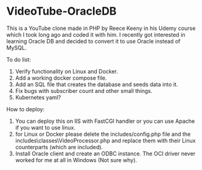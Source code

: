 # VideoTube-OracleDB
This is a YouTube clone made in PHP by Reece Keeny in his Udemy course which I took long ago and coded it with him. I recently got interested in learning Oracle DB and decided to convert it to use Oracle instead of MySQL.

To do list:
1) Verify functionality on Linux and Docker.
2) Add a working docker compose file.
3) Add an SQL file that creates the database and seeds data into it.
4) Fix bugs with subscriber count and other small things.
5) Kubernetes yaml?


How to deploy:
1) You can deploy this on IIS with FastCGI handler or you can use Apache if you want to use linux.
2) for Linux or Docker please delete the includes/config.php file and the includes\classes\VideoProcessor.php and replace them with their Linux counterparts (which are included).
3) Install Oracle client and create an ODBC instance. The OCI driver never worked for me at all in Windows (Not sure why).
